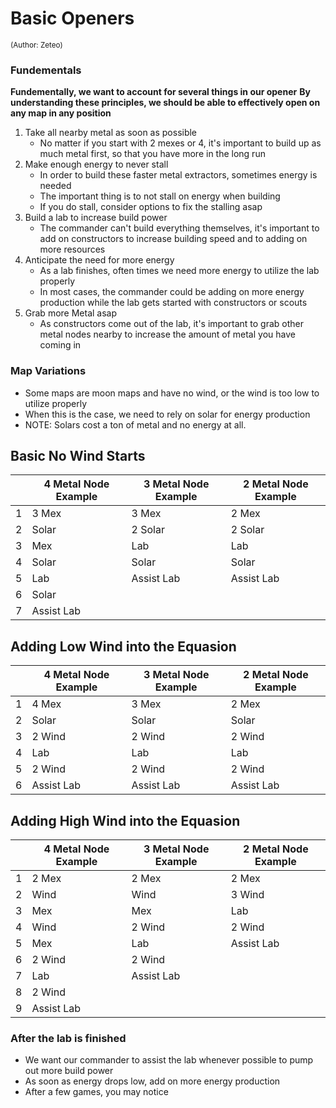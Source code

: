
# Basic Openers
<sub></sup>(Author: Zeteo)</sup></sub>

### Fundementals

**Fundementally, we want to account for several things in our opener**
**By understanding these principles, we should be able to effectively open on any map in any position**

1) Take all nearby metal as soon as possible
     - No matter if you start with 2 mexes or 4, it's important to build up as much metal first, so that you have more in the long run
2) Make enough energy to never stall
     - In order to build these faster metal extractors, sometimes energy is needed
     - The important thing is to not stall on energy when building
     - If you do stall, consider options to fix the stalling asap
3) Build a lab to increase build power
     - The commander can't build everything themselves, it's important to add on constructors to increase building speed and to adding on more resources
4) Anticipate the need for more energy
     - As a lab finishes, often times we need more energy to utilize the lab properly
     - In most cases, the commander could be adding on more energy production while the lab gets started with constructors or scouts
5) Grab more Metal asap
     - As constructors come out of the lab, it's important to grab other metal nodes nearby to increase the amount of metal you have coming in

### Map Variations
- Some maps are moon maps and have no wind, or the wind is too low to utilize properly
- When this is the case, we need to rely on solar for energy production
- NOTE: Solars cost a ton of metal and no energy at all.

## Basic No Wind Starts
| | **4 Metal Node Example** | **3 Metal Node Example** | **2 Metal Node Example** |
| --- | --- | --- | --- |
| 1 | 3 Mex | 3 Mex | 2 Mex |
| 2 | Solar | 2 Solar | 2 Solar |
| 3 | Mex | Lab | Lab |
| 4 | Solar | Solar | Solar |
| 5 | Lab | Assist Lab | Assist Lab |
| 6 | Solar |  |  |
| 7 | Assist Lab |  |  |

## Adding Low Wind into the Equasion
| | **4 Metal Node Example** | **3 Metal Node Example** | **2 Metal Node Example** |
| --- | --- | --- | --- |
| 1 | 4 Mex | 3 Mex | 2 Mex |
| 2 | Solar | Solar | Solar |
| 3 | 2 Wind | 2 Wind | 2 Wind |
| 4 | Lab | Lab | Lab |
| 5 | 2 Wind | 2 Wind | 2 Wind |
| 6 | Assist Lab | Assist Lab | Assist Lab |

## Adding High Wind into the Equasion
| | **4 Metal Node Example** | **3 Metal Node Example** | **2 Metal Node Example** |
| --- | ---  | ---    | --- |
| 1 | 2 Mex  | 2 Mex  | 2 Mex     |
| 2 | Wind   | Wind   | 3 Wind    |
| 3 | Mex    | Mex    | Lab       |
| 4 | Wind   | 2 Wind | 2 Wind    |
| 5 | Mex    | Lab    | Assist Lab |
| 6 | 2 Wind | 2 Wind |  |
| 7 | Lab    | Assist Lab |  |
| 8 | 2 Wind |  |  |
| 9 | Assist Lab |  |  |

### After the lab is finished
- We want our commander to assist the lab whenever possible to pump out more build power
- As soon as energy drops low, add on more energy production
- After a few games, you may notice 






